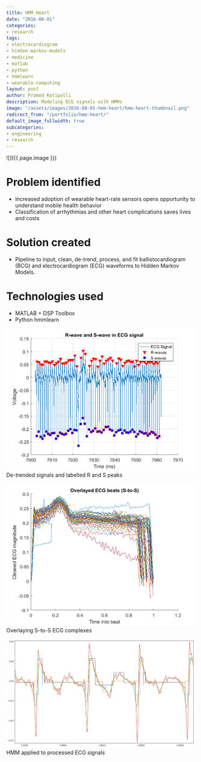 ```yaml
---
title: HMM Heart
date: "2016-08-01"
categories:
- research
tags:
- electrocardiogram
- hidden-markov-models
- medicine
- matlab
- python
- hmmlearn
- wearable-computing
layout: post
author: Pramod Kotipalli
description: Modeling ECG signals with HMMs
image: "/assets/images/2016-08-01-hmm-heart/hmm-heart-thumbnail.png"
redirect_from: "/portfolio/hmm-heart/"
default_image_fullwidth: true
subcategories:
- engineering
- research
---
```


![]({{ page.image }})

# Problem identified

- Increased adoption of wearable heart-rate sensors opens
  opportunity to understand mobile health behavior
- Classification of arrhythmias and other heart
  complications saves lives and costs

# Solution created

- Pipeline to input, clean, de-trend, process, and fit
  ballistocardiogram (BCG) and electrocardiogram (ECG)
  waveforms to Hidden Markov Models.

# Technologies used

- MATLAB + DSP Toolbox
- Python hmmlearn

![](/assets/images/2016-08-01-hmm-heart/hmm-heart-detrended.png)
De-trended signals and labelled R and S peaks

![](/assets/images/2016-08-01-hmm-heart/hmm-heart-overlayed.png)
Overlaying S-to-S ECG complexes

![](/assets/images/2016-08-01-hmm-heart/hmm-heart-hmm-applied.png)
HMM applied to processed ECG signals
